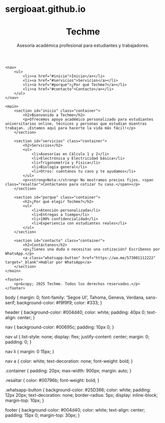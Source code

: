 # sergioaat.github.io
<!DOCTYPE html>
<html lang="es">
<head>
    <meta charset="UTF-8" />
    <meta name="viewport" content="width=device-width, initial-scale=1.0" />
    <title>Techme</title>
    <link rel="stylesheet" href="styles.css" />
</head>
<body>
    <header>
        <div class="container">
            <h1>Techme</h1>
            <p>Asesoría académica profesional para estudiantes y trabajadores.</p>
        </div>
    </header>

    <nav>
        <ul>
            <li><a href="#inicio">Inicio</a></li>
            <li><a href="#servicios">Servicios</a></li>
            <li><a href="#porque">¿Por qué Techme?</a></li>
            <li><a href="#contacto">Contacto</a></li>
        </ul>
    </nav>

    <main>
        <section id="inicio" class="container">
            <h2>Bienvenido a Techme</h2>
            <p>Ofrecemos apoyo académico personalizado para estudiantes universitarios online, técnicos y personas que estudian mientras trabajan. ¡Estamos aquí para hacerte la vida más fácil!</p>
        </section>

        <section id="servicios" class="container">
            <h2>Servicios</h2>
            <ul>
                <li>Asesorías en Cálculo 1 y 2</li>
                <li>Electrónica y Electricidad básica</li>
                <li>Trigonometría y Física</li>
                <li>Biología general</li>
                <li>Otros: cuéntanos tu caso y te ayudamos</li>
            </ul>
            <p><strong>Nota:</strong> No mostramos precios fijos. <span class="resaltar">Contáctanos para cotizar tu caso.</span></p>
        </section>

        <section id="porque" class="container">
            <h2>¿Por qué elegir Techme?</h2>
            <ul>
                <li>Atención personalizada</li>
                <li>Entregas a tiempo</li>
                <li>100% confidencialidad</li>
                <li>Experiencia con estudiantes reales</li>
            </ul>
        </section>

        <section id="contacto" class="container">
            <h2>Contáctanos</h2>
            <p>¿Tienes una duda o necesitas una cotización? Escríbenos por WhatsApp.</p>
            <a class="whatsapp-button" href="https://wa.me/573001112222" target="_blank">Hablar por WhatsApp</a>
        </section>
    </main>

    <footer>
        <p>&copy; 2025 Techme. Todos los derechos reservados.</p>
    </footer>
</body>
</html>

body {
    margin: 0;
    font-family: 'Segoe UI', Tahoma, Geneva, Verdana, sans-serif;
    background-color: #f9f9f9;
    color: #333;
}

header {
    background-color: #004d40;
    color: white;
    padding: 40px 0;
    text-align: center;
}

nav {
    background-color: #00695c;
    padding: 10px 0;
}

nav ul {
    list-style: none;
    display: flex;
    justify-content: center;
    margin: 0;
    padding: 0;
}

nav li {
    margin: 0 15px;
}

nav a {
    color: white;
    text-decoration: none;
    font-weight: bold;
}

.container {
    padding: 20px;
    max-width: 900px;
    margin: auto;
}

.resaltar {
    color: #00796b;
    font-weight: bold;
}

.whatsapp-button {
    background-color: #25D366;
    color: white;
    padding: 12px 20px;
    text-decoration: none;
    border-radius: 5px;
    display: inline-block;
    margin-top: 10px;
}

footer {
    background-color: #004d40;
    color: white;
    text-align: center;
    padding: 15px 0;
    margin-top: 30px;
}
